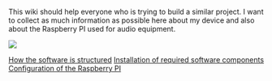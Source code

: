 This wiki should help everyone who is trying to build a similar project. I want to collect as much information as possible here about my device and also about the Raspberry PI used for audio equipment. 

![](https://github.com/thk4711/raspiradio/blob/master/Images/Client_with_speaker.jpg) 

[How the software is structured](https://github.com/thk4711/raspiradio/wiki/Radio-Software)
[Installation of required software components](https://github.com/thk4711/raspiradio/wiki/Install-required-software)
[Configuration of the Raspberry PI](https://github.com/thk4711/raspiradio/wiki/System-Configuration)
